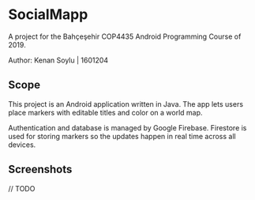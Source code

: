 # SocialMapp

A project for the Bahçeşehir COP4435 Android Programming Course of 2019.

Author: Kenan Soylu | 1601204

## Scope

This project is an Android application written in Java. The app lets users place markers with editable titles and color on a world map.

Authentication and database is managed by Google Firebase. Firestore is used for storing markers so the updates happen in real time across all devices.

## Screenshots

// TODO
